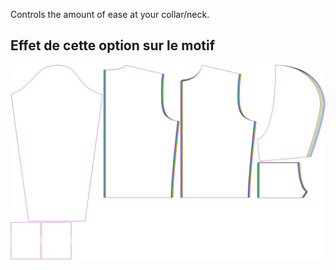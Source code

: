 
Controls the amount of ease at your collar/neck.


## Effet de cette option sur le motif
![This image shows the effect of this option by superimposing several variants that have a different value for this option](huey_collarease_sample.svg "Effect of this option on the pattern")
